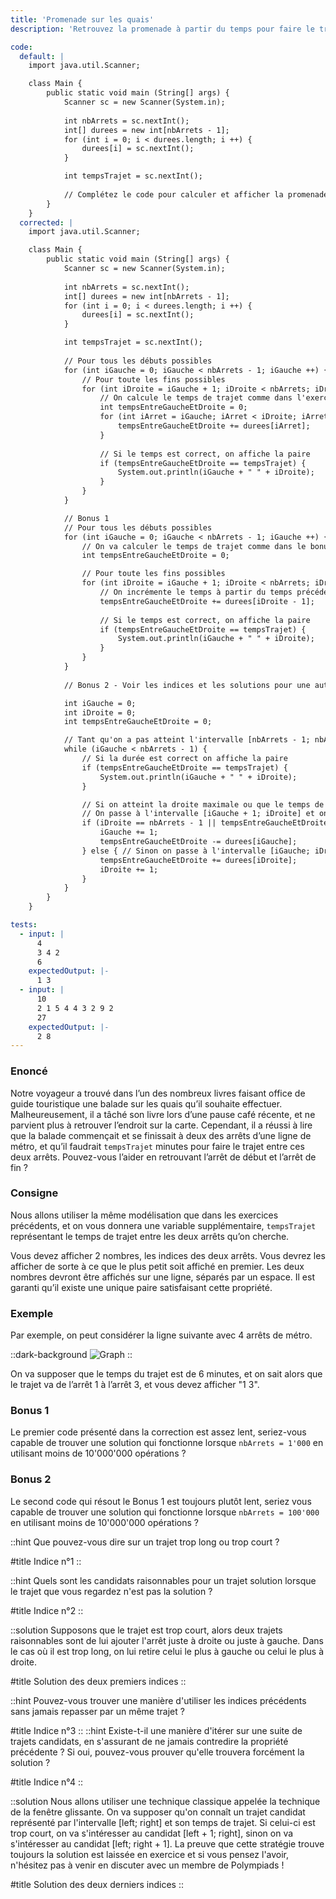 ```yaml
---
title: 'Promenade sur les quais'
description: 'Retrouvez la promenade à partir du temps pour faire le trajet'

code:
  default: |
    import java.util.Scanner;

    class Main {
        public static void main (String[] args) {
            Scanner sc = new Scanner(System.in);
            
            int nbArrets = sc.nextInt();
            int[] durees = new int[nbArrets - 1];
            for (int i = 0; i < durees.length; i ++) {
                durees[i] = sc.nextInt();
            }

            int tempsTrajet = sc.nextInt();
            
            // Complétez le code pour calculer et afficher la promenade qui possède le bon temps de trajet
        }
    }
  corrected: |
    import java.util.Scanner;

    class Main {
        public static void main (String[] args) {
            Scanner sc = new Scanner(System.in);
            
            int nbArrets = sc.nextInt();
            int[] durees = new int[nbArrets - 1];
            for (int i = 0; i < durees.length; i ++) {
                durees[i] = sc.nextInt();
            }

            int tempsTrajet = sc.nextInt();
            
            // Pour tous les débuts possibles
            for (int iGauche = 0; iGauche < nbArrets - 1; iGauche ++) {
                // Pour toute les fins possibles
                for (int iDroite = iGauche + 1; iDroite < nbArrets; iDroite ++) {
                    // On calcule le temps de trajet comme dans l'exercice 3.
                    int tempsEntreGaucheEtDroite = 0;
                    for (int iArret = iGauche; iArret < iDroite; iArret ++) {
                        tempsEntreGaucheEtDroite += durees[iArret];
                    }
                    
                    // Si le temps est correct, on affiche la paire
                    if (tempsEntreGaucheEtDroite == tempsTrajet) {
                        System.out.println(iGauche + " " + iDroite);
                    }
                }
            }

            // Bonus 1
            // Pour tous les débuts possibles
            for (int iGauche = 0; iGauche < nbArrets - 1; iGauche ++) {
                // On va calculer le temps de trajet comme dans le bonus de l'exercice 3
                int tempsEntreGaucheEtDroite = 0;

                // Pour toute les fins possibles
                for (int iDroite = iGauche + 1; iDroite < nbArrets; iDroite ++) {
                    // On incrémente le temps à partir du temps précédent
                    tempsEntreGaucheEtDroite += durees[iDroite - 1];
                    
                    // Si le temps est correct, on affiche la paire
                    if (tempsEntreGaucheEtDroite == tempsTrajet) {
                        System.out.println(iGauche + " " + iDroite);
                    }
                }
            }
                
            // Bonus 2 - Voir les indices et les solutions pour une autre explication

            int iGauche = 0;
            int iDroite = 0;
            int tempsEntreGaucheEtDroite = 0;

            // Tant qu'on a pas atteint l'intervalle [nbArrets - 1; nbArrets - 1]
            while (iGauche < nbArrets - 1) {
                // Si la durée est correct on affiche la paire
                if (tempsEntreGaucheEtDroite == tempsTrajet) {
                    System.out.println(iGauche + " " + iDroite);
                }

                // Si on atteint la droite maximale ou que le temps de trajet de la balade candidate est trop long
                // On passe à l'intervalle [iGauche + 1; iDroite] et on modifie la somme
                if (iDroite == nbArrets - 1 || tempsEntreGaucheEtDroite >= tempsTrajet) {
                    iGauche += 1;
                    tempsEntreGaucheEtDroite -= durees[iGauche];
                } else { // Sinon on passe à l'intervalle [iGauche; iDroite + 1]
                    tempsEntreGaucheEtDroite += durees[iDroite];
                    iDroite += 1;
                }
            }
        }
    }

tests:
  - input: |
      4
      3 4 2
      6
    expectedOutput: |-
      1 3
  - input: |
      10
      2 1 5 4 4 3 2 9 2
      27
    expectedOutput: |-
      2 8
---
```


### Enoncé

Notre voyageur a trouvé dans l’un des nombreux livres faisant office de guide touristique une balade sur les quais qu’il souhaite effectuer. Malheureusement, il a tâché son livre lors d’une pause café récente, et ne parvient plus à retrouver l’endroit sur la carte. Cependant, il a réussi à lire que la balade commençait et se finissait à deux des arrêts d’une ligne de métro, et qu’il faudrait `tempsTrajet` minutes pour faire le trajet entre ces deux arrêts. Pouvez-vous l’aider en retrouvant l’arrêt de début et l’arrêt de fin ?

### Consigne

Nous allons utiliser la même modélisation que dans les exercices précédents, et on vous donnera une variable supplémentaire, `tempsTrajet` représentant le temps de trajet entre les deux arrêts qu’on cherche.

Vous devez afficher 2 nombres, les indices des deux arrêts. Vous devrez les afficher de sorte à ce que le plus petit soit affiché en premier. Les deux nombres devront être affichés sur une ligne, séparés par un espace. Il est garanti qu’il existe une unique paire satisfaisant cette propriété.

### Exemple

Par exemple, on peut considérer la ligne suivante avec 4 arrêts de métro.

::dark-background
![Graph](/polympiads/graph-metro-polympiads.png)
::

On va supposer que le temps du trajet est de 6 minutes, et on sait alors que le trajet va de l’arrêt 1 à l’arrêt 3, et vous devez afficher "1 3".

### Bonus 1

Le premier code présenté dans la correction est assez lent, seriez-vous capable de trouver une solution qui fonctionne lorsque `nbArrets = 1'000` en utilisant moins de 10'000'000 opérations ?

### Bonus 2

Le second code qui résout le Bonus 1 est toujours plutôt lent, seriez vous capable de trouver une solution qui fonctionne lorsque `nbArrets = 100'000` en utilisant moins de 10'000'000 opérations ?

::hint
Que pouvez-vous dire sur un trajet trop long ou trop court ?

#title
Indice n°1
::

::hint
Quels sont les candidats raisonnables pour un trajet solution lorsque le trajet que vous regardez n'est pas la solution ?

#title
Indice n°2
::

::solution
Supposons que le trajet est trop court, alors deux trajets raisonnables sont de lui ajouter l'arrêt juste à droite ou juste à gauche. Dans le cas où il est trop long, on lui retire celui le plus à gauche ou celui le plus à droite.

#title
Solution des deux premiers indices
::

::hint
Pouvez-vous trouver une manière d'utiliser les indices précédents sans jamais repasser par un même trajet ?

#title
Indice n°3
::
::hint
Existe-t-il une manière d'itérer sur une suite de trajets candidats, en s'assurant de ne jamais contredire la propriété précédente ? Si oui, pouvez-vous prouver qu'elle trouvera forcément la solution ?

#title
Indice n°4
::

::solution
Nous allons utiliser une technique classique appelée la technique de la fenêtre glissante. On va supposer qu'on connaît un trajet candidat représenté par l'intervalle [left; right] et son temps de trajet. Si celui-ci est trop court, on va s'intéresser au candidat [left + 1; right], sinon on va s'intéresser au candidat [left; right + 1]. La preuve que cette stratégie trouve toujours la solution est laissée en exercice et si vous pensez l'avoir, n'hésitez pas à venir en discuter avec un membre de Polympiads !

#title
Solution des deux derniers indices
::
